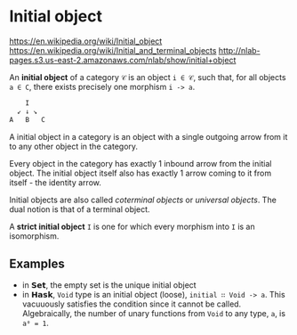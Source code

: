 # Initial object

https://en.wikipedia.org/wiki/Initial_object
https://en.wikipedia.org/wiki/Initial_and_terminal_objects
http://nlab-pages.s3.us-east-2.amazonaws.com/nlab/show/initial+object

An **initial object** of a category `𝒞` is an object `i ∈ 𝒞`, such that, for all objects `a ∈ C`, there exists precisely one morphism `i -> a`.

```js
    I
  ↙ ↓ ↘
A   B   C
```


A initial object in a category is an object with a single outgoing arrow from it to any other object in the category.


Every object in the category has exactly 1 inbound arrow from the initial object. The initial object itself also has exactly 1 arrow coming to it from itself - the identity arrow.

Initial objects are also called *coterminal objects* or *universal objects*. The dual notion is that of a terminal object.

A **strict initial object** `I` is one for which every morphism into `I` is an isomorphism.

## Examples

- in 𝗦𝗲𝘁, the empty set is the unique initial object
- in 𝗛𝗮𝘀𝗸, `Void` type is an initial object (loose), `initial ∷ Void -> a`. This vacuuously satisfies the condition since it cannot be called. Algebraically, the number of unary functions from `Void` to any type, `a`, is `a⁰ = 1`.
